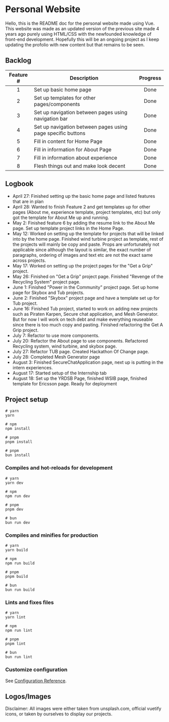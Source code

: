 # Personal Website

Hello, this is the README doc for the personal website made using Vue. This website was made as an updated version of the previous site made 4 years ago purely using HTML/CSS with the newfounded knowledge of front-end development. Hopefully this will be an ongoing project as I keep updating the profolio with new content but that remains to be seen.

## Backlog

| Feature # | Description | Progress |
| :-:       |---          |:-:       |
| 1 | Set up basic home page | Done |
| 2 | Set up templates for other pages/components | Done |
| 3 | Set up navigation between pages using navigation bar | Done |
| 4 | Set up navigation between pages using page specific buttons | Done |
| 5 | Fill in content for Home Page | Done |
| 6 | Fill in information for About Page | Done |
| 7 | Fill in information about experience | Done |
| 8 | Flesh things out and make look decent | Done |

## Logbook
- April 27: Finished setting up the basic home page and listed features that are in plan
- April 28: Wanted to finish Feature 2 and get templates up for other pages (About me, experience template, project templates, etc) but only got the template for About Me up and running.
- May 2: Finished feature 6 by adding the resume link to the About Me page. Set up template project links in the Home Page.
- May 12: Worked on setting up the template for projects that will be linked into by the home page. Finished wind turbine project as template, rest of the projects will mainly be copy and paste. Props are unfortunately not applicable since although the layout is similar, the exact number of paragraphs, ordering of images and text etc are not the exact same across projects.
- May 17: Worked on setting up the project pages for the "Get a Grip" project.
- May 26: Finished on "Get a Grip" project page. Finished "Revenge of the Recycling System" project page.
- June 1: Finished "Power in the Community" project page. Set up home page for Skybox and Tub projects.
- June 2: Finished "Skybox" project page and have a template set up for Tub project.
- June 16: Finished Tub project, started to work on adding new projects such as Piraten Karpen, Secure chat application, and Mesh Generator. But for now I will work on tech debt and make everything reuseable since there is too much copy and pasting. Finished refactoring the Get A Grip project.
- July 7: Refactor to use more components.
- July 20: Refactor the About page to use components. Refactored Recycling system, wind turbine, and skybox page.
- July 27: Refactor TUB page. Created Hackathon Of Change page.
- July 28: Completed Mesh Generator page
- August 3: Finished SecureChatApplication page, next up is putting in the intern experiences.
- August 17: Started setup of the Internship tab
- August 18: Set up the YRDSB Page, finished WSIB page, finished template for Ericsson page. Ready for deployment

## Project setup

```
# yarn
yarn

# npm
npm install

# pnpm
pnpm install

# pnpm
bun install
```

### Compiles and hot-reloads for development

```
# yarn
yarn dev

# npm
npm run dev

# pnpm
pnpm dev

# bun
bun run dev
```

### Compiles and minifies for production

```
# yarn
yarn build

# npm
npm run build

# pnpm
pnpm build

# bun
bun run build
```

### Lints and fixes files

```
# yarn
yarn lint

# npm
npm run lint

# pnpm
pnpm lint

# bun
bun run lint
```

### Customize configuration

See [Configuration Reference](https://vitejs.dev/config/).

## Logos/Images

Disclaimer:
All images were either taken from unsplash.com, official vuetify icons, or taken by ourselves to display our projects.